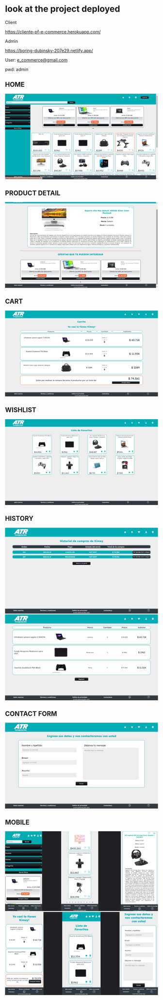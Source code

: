 # look at the project deployed


Client

https://cliente-pf-e-commerce.herokuapp.com/

Admin

https://boring-dubinsky-207e29.netlify.app/

User: e_commerce@gmail.com

pwd: admin

## HOME
<img src = "./Home.png" >

## PRODUCT DETAIL
<img src = "./ProductDetail.png" >

## CART
<img src = "./Cart.png" >

## WISHLIST
<img src = "./Wishlist.png" >

## HISTORY
<img src = "./History.png" >
<img src = "./HistoryDetail.png" >

## CONTACT FORM
<img src = "./ContactForm.png" >

## MOBILE
<img src = "./Responsive1.png" >
<img src = "./Responsive2.png" >
